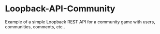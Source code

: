 # Loopback-API-Community
Example of a simple Loopback REST API for a community game with users, communities, comments, etc..
